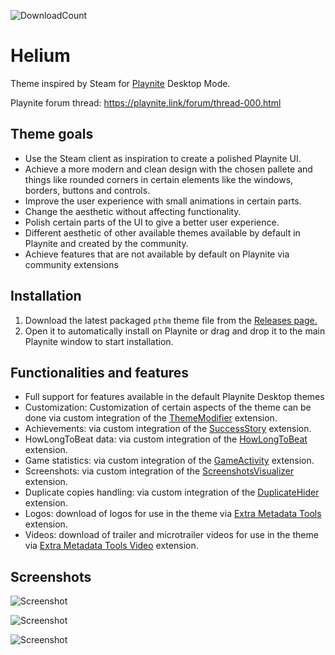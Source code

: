 ![DownloadCount](https://img.shields.io/github/downloads/darklinkpower/Helium/total.svg)
# Helium
Theme inspired by Steam for [Playnite](https://github.com/JosefNemec/Playnite) Desktop Mode.

Playnite forum thread: https://playnite.link/forum/thread-000.html

## Theme goals
- Use the Steam client as inspiration to create a polished Playnite UI.
- Achieve a more modern and clean design with the chosen pallete and things like rounded corners in certain elements like the windows, borders, buttons and controls.
- Improve the user experience with small animations in certain parts.
- Change the aesthetic without affecting functionality.
- Polish certain parts of the UI to give a better user experience.
- Different aesthetic of other available themes available by default in Playnite and created by the community.
- Achieve features that are not available by default on Playnite via community extensions

## Installation 
1. Download the latest packaged `pthm` theme file from the [Releases page.](https://github.com/darklinkpower/Helium/releases/latest)
2. Open it to automatically install on Playnite or drag and drop it to the main Playnite window to start installation.

## Functionalities and features
- Full support for features available in the default Playnite Desktop themes
- Customization: Customization of certain aspects of the theme can be done via custom integration of the [ThemeModifier](https://github.com/Lacro59/playnite-thememodifier-plugin) extension.
- Achievements: via custom integration of the [SuccessStory](https://github.com/Lacro59/playnite-successstory-plugin) extension.
- HowLongToBeat data: via custom integration of the [HowLongToBeat](https://github.com/Lacro59/playnite-howlongtobeat-plugin) extension.
- Game statistics: via custom integration of the [GameActivity](https://github.com/Lacro59/playnite-gameactivity-plugin) extension.
- Screenshots: via custom integration of the [ScreenshotsVisualizer](https://github.com/Lacro59/playnite-screenshotsvisualizer-plugin) extension.
- Duplicate copies handling: via custom integration of the [DuplicateHider](https://github.com/felixkmh/DuplicateHider) extension.
- Logos: download of logos for use in the theme via [Extra Metadata Tools](https://playnite.link/forum/thread-575.html) extension.
- Videos: download of trailer and microtrailer videos for use in the theme via [Extra Metadata Tools Video](https://playnite.link/forum/thread-575.html) extension.

## Screenshots
![Screenshot](https://raw.githubusercontent.com/darklinkpower/Helium/master/screenshots/screenshot_01.jpg)

![Screenshot](https://raw.githubusercontent.com/darklinkpower/Helium/master/screenshots/screenshot_02.jpg)

![Screenshot](https://raw.githubusercontent.com/darklinkpower/Helium/master/screenshots/screenshot_03.jpg)
